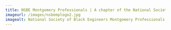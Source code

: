 ```yaml
---
title: NSBE Montgomery Professionals | A chapter of the National Society of Black Engineers
imageurl: /images/nsbemplogo2.jpg
imagealt: National Society of Black Engineers Montgomery Professionals
---
```


